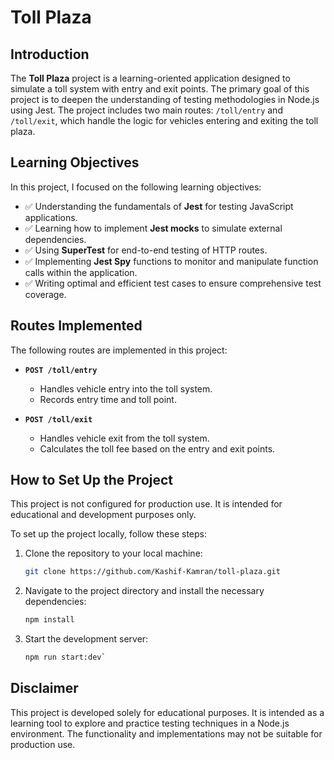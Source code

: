 # Toll Plaza

## Introduction

The **Toll Plaza** project is a learning-oriented application designed to simulate a toll system with entry and exit points. The primary goal of this project is to deepen the understanding of testing methodologies in Node.js using Jest. The project includes two main routes: `/toll/entry` and `/toll/exit`, which handle the logic for vehicles entering and exiting the toll plaza.

## Learning Objectives

In this project, I focused on the following learning objectives:

- ✅ Understanding the fundamentals of **Jest** for testing JavaScript applications.
- ✅ Learning how to implement **Jest mocks** to simulate external dependencies.
- ✅ Using **SuperTest** for end-to-end testing of HTTP routes.
- ✅ Implementing **Jest Spy** functions to monitor and manipulate function calls within the application.
- ✅ Writing optimal and efficient test cases to ensure comprehensive test coverage.

## Routes Implemented

The following routes are implemented in this project:

- **`POST /toll/entry`**
  - Handles vehicle entry into the toll system.
  - Records entry time and toll point.

- **`POST /toll/exit`**
  - Handles vehicle exit from the toll system.
  - Calculates the toll fee based on the entry and exit points.

## How to Set Up the Project

This project is not configured for production use. It is intended for educational and development purposes only.

To set up the project locally, follow these steps:

1. Clone the repository to your local machine:
    ```bash
   git clone https://github.com/Kashif-Kamran/toll-plaza.git
    ```

2. Navigate to the project directory and install the necessary dependencies:
    ```bash
    npm install
    ```

3. Start the development server:
   ```bash
   npm run start:dev`
    ```

## Disclaimer

This project is developed solely for educational purposes. It is intended as a learning tool to explore and practice testing techniques in a Node.js environment. The functionality and implementations may not be suitable for production use.
